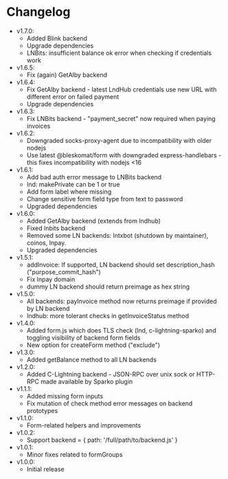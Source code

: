 # Changelog

* v1.7.0:
	* Added Blink backend
	* Upgrade dependencies
	* LNBits: insufficient balance ok error when checking if credentials work
* v1.6.5:
	* Fix (again) GetAlby backend
* v1.6.4:
	* Fix GetAlby backend - latest LndHub credentials use new URL with different error on failed payment
	* Upgrade dependencies
* v1.6.3:
	* Fix LNBits backend - "payment_secret" now required when paying invoices
* v1.6.2:
	* Downgraded socks-proxy-agent due to incompatibility with older nodejs
	* Use latest @bleskomat/form with downgraded express-handlebars - this fixes incompatibility with nodejs <16
* v1.6.1:
	* Add bad auth error message to LNBits backend
	* lnd: makePrivate can be 1 or true
	* Add form label where missing
	* Change sensitive form field type from text to password
	* Upgraded dependencies
* v1.6.0:
	* Added GetAlby backend (extends from lndhub)
	* Fixed lnbits backend
	* Removed some LN backends: lntxbot (shutdown by maintainer), coinos, lnpay.
	* Upgraded dependencies
* v1.5.1:
	* addInvoice: If supported, LN backend should set description_hash ("purpose_commit_hash")
	* Fix lnpay domain
	* dummy LN backend should return preimage as hex string
* v1.5.0:
	* All backends: payInvoice method now returns preimage if provided by LN backend
	* lndhub: more tolerant checks in getInvoiceStatus method
* v1.4.0:
	* Added form.js which does TLS check (lnd, c-lightning-sparko) and toggling visibility of backend form fields
	* New option for createForm method ("exclude")
* v1.3.0:
	* Added getBalance method to all LN backends
* v1.2.0:
	* Added C-Lightning backend - JSON-RPC over unix sock or HTTP-RPC made available by Sparko plugin
* v1.1.1:
	* Added missing form inputs
	* Fix mutation of check method error messages on backend prototypes
* v1.1.0:
	* Form-related helpers and improvements
* v1.0.2:
	* Support backend = { path: '/full/path/to/backend.js' }
* v1.0.1:
	* Minor fixes related to formGroups
* v1.0.0:
	* Initial release
